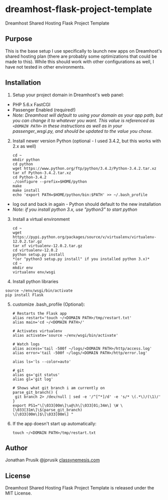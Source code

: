 dreamhost-flask-project-template
================================

Dreamhost Shared Hosting Flask Project Template

Purpose
-------
This is the base setup I use specifically to launch new apps on Dreamhost's shared hosting plan (there are probably some optimizations that could be made to this). While this should work with other configurations as well, I have not tested in other environments.


Installation
------------
1. Setup your project domain in Dreamhost's web panel:
  - PHP 5.6.x FastCGI
  - Passenger Enabled (required!)
  - *Note: Dreamhost will default to using your domain as your app path, but you can change it to whatever you want. This value is referenced as `<DOMAIN PATH>` in these instructions as well as in your passenger_wsgi.py, and should be updated to the value you chose.*

2. Install newer version Python (optional - I used 3.4.2, but this works with 2.x as well)
    ```
    cd ~
    mkdir python
    cd python
    wget https://www.python.org/ftp/python/3.4.2/Python-3.4.2.tar.xz
    tar xf Python-3.4.2.tar.xz
    cd Python-3.4.2
    ./configure --prefix=$HOME/python
    make
    make install
    echo 'export PATH=$HOME/python/bin:$PATH' >> ~/.bash_profile
    ```
  - log out and back in again - Python should default to the new installation
  - *Note: if you install python 3.x, use "python3" to start python*

3. Install a virtual environment
    ```
    cd ~
    wget https://pypi.python.org/packages/source/v/virtualenv/virtualenv-12.0.2.tar.gz
    tar xf virtualenv-12.0.2.tar.gz
    cd virtualenv-12.0.2
    python setup.py install
    *(or "python3 setup.py install" if you installed python 3.x)*
    cd ~
    mkdir env
    virtualenv env/wsgi
    ```
4. Install python libraries
  ```
  source ~/env/wsgi/bin/activate
  pip install Flask
  ```

5. customize .bash_profile (Optional):

    ```
    # Restarts the Flask app
    alias restart='touch ~/<DOMAIN PATH>/tmp/restart.txt'
    alias main='cd ~/<DOMAIN PATH>/'

    # Activates virtualenv
    alias activate='source ~/env/wsgi/bin/activate'

    # Watch logs
    alias access='tail -500f ~/logs/<DOMAIN PATH>/http/access.log'
    alias error='tail -500f ~/logs/<DOMAIN PATH>/http/error.log'

    alias ls='ls --color=auto'

    # git
    alias gs='git status'
    alias gl='git log'

    # Shows what git branch i am currently on
    parse_git_branch() {
     git branch 2> /dev/null | sed -e '/^[^*]/d' -e 's/* \(.*\)/(\1)/'
    }
    export PS1="\[\033[00m\]\u@\h\[\033[01;34m\] \W \[\033[31m\]\$(parse_git_branch)
    \[\033[00m\]$\[\033[00m\] "
    ```

6. If the app doesn't start up automatically:

    ```
    touch ~/<DOMAIN PATH>/tmp/restart.txt
    ```

Author
------
Jonathan Prusik @jprusik [classynemesis.com](http://www.classynemesis.com)

License
-------
Dreamhost Shared Hosting Flask Project Template is released under the MIT License.
